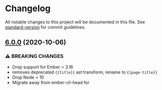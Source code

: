 # Changelog

All notable changes to this project will be documented in this file. See [standard-version](https://github.com/conventional-changelog/standard-version) for commit guidelines.

## [6.0.0](https://github.com/adopted-ember-addons/ember-page-title/compare/v5.2.4...v6.0.0) (2020-10-06)

### ⚠ BREAKING CHANGES

- Drop support for Ember < 3.16
- removes deprecated `{{title}}` ast transform, rename to `{{page-title}}`
- Drop Node < 10
- Migrate away from ember-cli-head for <title> updates

### Features

- Blueprint removes <title> from app/index.html upon install for FastBoot ([#177](https://github.com/adopted-ember-addons/ember-page-title/issues/177)) ([84a39f0](https://github.com/adopted-ember-addons/ember-page-title/commit/84a39f027cd592a748089442222934438d99cd61))

### Bug Fixes

- Clean up head.hbs being generated by blueprint ([#175](https://github.com/adopted-ember-addons/ember-page-title/issues/175)) ([7266d6b](https://github.com/adopted-ember-addons/ember-page-title/commit/7266d6b0b551d2b00d73b5425da40026384d5917))
- don't use classic on addon ([2bc2ca4](https://github.com/adopted-ember-addons/ember-page-title/commit/2bc2ca42937bbde36e1f2541aca7588bd2f84aea))
- Improvements for blueprint index.html title removal ([#179](https://github.com/adopted-ember-addons/ember-page-title/issues/179)) ([6fdf2b2](https://github.com/adopted-ember-addons/ember-page-title/commit/6fdf2b2d0398dfbd9d8a8ea392041466f31eed08))
- Migrate away from ember-cli-head for <title> updates ([#168](https://github.com/adopted-ember-addons/ember-page-title/issues/168)) ([f8fff84](https://github.com/adopted-ember-addons/ember-page-title/commit/f8fff84c142aab9b661e395c1586110fdda495f2))
- remove deprecated {{title}} ast transform ([#176](https://github.com/adopted-ember-addons/ember-page-title/issues/176)) ([0c7b999](https://github.com/adopted-ember-addons/ember-page-title/commit/0c7b9997106265da8a8d7ab3907686548a912bb9))
- remove ember-copy ([0977897](https://github.com/adopted-ember-addons/ember-page-title/commit/0977897a46ff6efafc28a8780b8ca06adb2e08a7))
- update dependencies and tweak description ([0ce446c](https://github.com/adopted-ember-addons/ember-page-title/commit/0ce446ca32f1c6b13f774307b351609772be3378))
- Update Ember codemod v3.20.2...v3.21.2 ([f48a437](https://github.com/adopted-ember-addons/ember-page-title/commit/f48a4374d6c929987e7f4092365c8d0e45bbaa8d))
- Update ember-cli-head to v1.0.0 ([#162](https://github.com/adopted-ember-addons/ember-page-title/issues/162)) ([4f249a9](https://github.com/adopted-ember-addons/ember-page-title/commit/4f249a978bbaf5684502c82bfff2c5f59ef967de))
- Use service:router routeDidChange instead ([#178](https://github.com/adopted-ember-addons/ember-page-title/issues/178)) ([af3a830](https://github.com/adopted-ember-addons/ember-page-title/commit/af3a830ac72fc49d6ef8a09f09ed4fec84a17d54))

### [5.2.4](https://github.com/adopted-ember-addons/ember-page-title/compare/v5.2.3...v5.2.4) (2020-06-06)

### [5.2.3](https://github.com/adopted-ember-addons/ember-page-title/compare/v5.2.2...v5.2.3) (2020-06-06)

### Bug Fixes

- add back title to tests ([cbdb039](https://github.com/adopted-ember-addons/ember-page-title/commit/cbdb0394839623b6bc35e6dd493abd3081b0a731))
- remove usage of {{title}} in dummy ([cab3aa2](https://github.com/adopted-ember-addons/ember-page-title/commit/cab3aa21f84d409507b8664b6bb870ee4580838f))

### [5.2.2](https://github.com/adopted-ember-addons/ember-page-title/compare/v5.2.1...v5.2.2) (2020-06-06)

### Bug Fixes

- deprecate usage of `{{title}}` ([2a9e46d](https://github.com/adopted-ember-addons/ember-page-title/commit/2a9e46d7f86dc9eabe5bb0e6ed4643ec6982d226))
- inject page title list to component in dummy ([659d76e](https://github.com/adopted-ember-addons/ember-page-title/commit/659d76edc5f6c84b661ab0a830091dd2ea01da2f))
- title removed in tests ([b89ba58](https://github.com/adopted-ember-addons/ember-page-title/commit/b89ba58ff1d0a9c2eb6d99508871e2408674d8ab))

### [5.2.1](https://github.com/adopted-ember-addons/ember-page-title/compare/v5.2.0...v5.2.1) (2020-02-05)

## 5.2.0 (2020-02-05)

### Features

- Make it possible to specify that a token should ALWAYS be in front ([#152](https://github.com/adopted-ember-addons/ember-page-title/issues/152)) ([f4e643f](https://github.com/adopted-ember-addons/ember-page-title/commit/f4e643fcf760def9dae68e860b3c00d517a9ed9e))
- Moved default config processing to service init() ([#157](https://github.com/adopted-ember-addons/ember-page-title/issues/157)) ([e428777](https://github.com/adopted-ember-addons/ember-page-title/commit/e428777f0b8d4087f6c701c7da324684e035356a))

### Bug Fixes

- Allow for parallel babel builds ([#159](https://github.com/adopted-ember-addons/ember-page-title/issues/159)) ([78853db](https://github.com/adopted-ember-addons/ember-page-title/commit/78853db7cda98ce7b050d7dc89387a4372951c37))
- dependency audit ([2ffaf3b](https://github.com/adopted-ember-addons/ember-page-title/commit/2ffaf3b36fc6cc454dbedac548a0b30d65015f42))
- **dummy:** update github link ([bd8bf46](https://github.com/adopted-ember-addons/ember-page-title/commit/bd8bf46e81b24d465874bf910158c670d602c088))
- **package:** update ember-cli-head to version 0.3.0 ([86951cc](https://github.com/adopted-ember-addons/ember-page-title/commit/86951cc4f9c04414a552e20806b3405ac90e0ce2))
- **package:** update ember-cli-htmlbars to version 2.0.1 ([873c070](https://github.com/adopted-ember-addons/ember-page-title/commit/873c07097cbc7365393b5353a8e881be6d3ad40d)), closes [#64](https://github.com/adopted-ember-addons/ember-page-title/issues/64)

